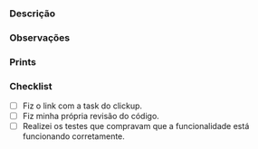 ### Descrição
<!-- Descreva brevemente o que foi feito na issue -->

### Observações

<!-- Nesse tópico coloque algum detalhe que faltou ou um possível ponto de melhoria futuro -->

### Prints

<!-- Em caso de uma issue que envolva alguma tela ou componente, coloque aqui o print -->

### Checklist

- [ ] Fiz o link com a task do clickup.
- [ ] Fiz minha própria revisão do código.
- [ ] Realizei os testes que compravam que a funcionalidade está funcionando corretamente.
